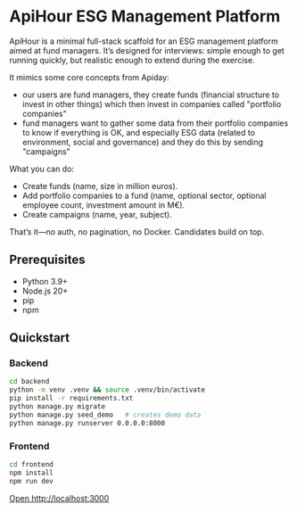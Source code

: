 # ApiHour ESG Management Platform

ApiHour is a minimal full-stack scaffold for an ESG management platform aimed at fund managers. It’s designed for interviews: simple enough to get running quickly, but realistic enough to extend during the exercise.

It mimics some core concepts from Apiday:
- our users are fund managers, they create funds (financial structure to invest in other things) which then invest in
  companies called "portfolio companies"
- fund managers want to gather some data from their portfolio companies to know if everything is OK, and especially ESG
  data (related to environment, social and governance) and they do this by sending "campaigns"

What you can do:

- Create funds (name, size in million euros).
- Add portfolio companies to a fund (name, optional sector, optional employee count, investment amount in M€).
- Create campaigns (name, year, subject).

That’s it—no auth, no pagination, no Docker. Candidates build on top.

## Prerequisites

- Python 3.9+
- Node.js 20+
- pip
- npm

## Quickstart

### Backend

```bash
cd backend
python -m venv .venv && source .venv/bin/activate
pip install -r requirements.txt
python manage.py migrate
python manage.py seed_demo   # creates demo data
python manage.py runserver 0.0.0.0:8000
```

### Frontend

```bash
cd frontend
npm install
npm run dev
```

[Open http://localhost:3000](http://localhost:3000)
